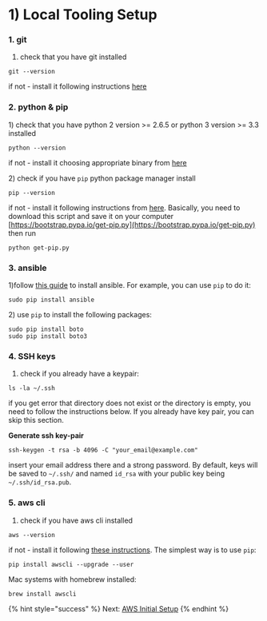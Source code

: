 # 1\) Local Tooling Setup

### 1. git

1. check that you have git installed

```text
git --version
```

if not - install it following instructions [here](https://git-scm.com/book/en/v2/Getting-Started-Installing-Git)

### 2. python & pip

1\) check that you have python 2 version &gt;= 2.6.5 or python 3 version &gt;= 3.3 installed

```text
python --version
```

if not - install it choosing appropriate binary from [here](https://www.python.org/downloads/)

2\) check if you have `pip` python package manager install

```text
pip --version
```

if not - install it following instructions from [here](https://pip.pypa.io/en/stable/installing/). Basically, you need to download this script and save it on your computer [https://bootstrap.pypa.io/get-pip.py](https://bootstrap.pypa.io/get-pip.py) then run

```text
python get-pip.py
```

### 3. ansible

1\)follow [this guide](http://docs.ansible.com/ansible/latest/intro_installation.html) to install ansible. For example, you can use `pip` to do it:

```text
sudo pip install ansible
```

2\) use `pip` to install the following packages:

```text
sudo pip install boto
sudo pip install boto3
```

### 4. SSH keys

1. check if you already have a keypair:

```text
ls -la ~/.ssh
```

if you get error that directory does not exist or the directory is empty, you need to follow the instructions below. If you already have key pair, you can skip this section.

**Generate ssh key-pair**

```text
ssh-keygen -t rsa -b 4096 -C "your_email@example.com"
```

insert your email address there and a strong password. By default, keys will be saved to `~/.ssh/` and named `id_rsa` with your public key being `~/.ssh/id_rsa.pub`.

### 5. aws cli

1. check if you have aws cli installed

```text
aws --version
```

if not - install it following [these instructions](http://docs.aws.amazon.com/cli/latest/userguide/installing.html). The simplest way is to use `pip`:

```text
pip install awscli --upgrade --user
```

Mac systems with homebrew installed:

```text
brew install awscli
```

{% hint style="success" %}
Next: [AWS Initial Setup](aws-initial-setup.md)
{% endhint %}

